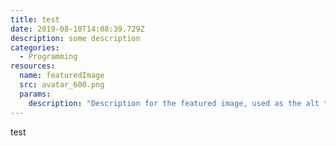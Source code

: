 ```yaml
---
title: test
date: 2019-08-10T14:08:39.729Z
description: some description
categories:
  - Programming
resources:
  name: featuredImage
  src: avatar_600.png
  params:
    description: "Description for the featured image, used as the alt text"
---
```

test

